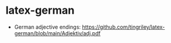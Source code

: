 # latex-german
  * German adjective endings: https://github.com/tingriley/latex-german/blob/main/Adjektiv/adj.pdf
  
